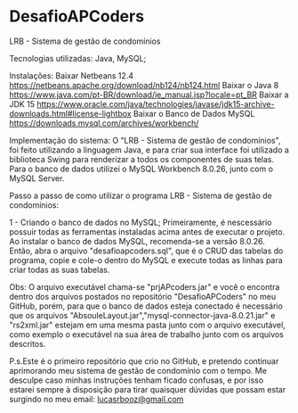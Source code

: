 # DesafioAPCoders
LRB - Sistema de gestão de condomínios

Tecnologias utilizadas:
Java, MySQL;

Instalações:
Baixar Netbeans 12.4 https://netbeans.apache.org/download/nb124/nb124.html
Baixar o Java 8 https://www.java.com/pt-BR/download/ie_manual.jsp?locale=pt_BR
Baixar a JDK 15 https://www.oracle.com/java/technologies/javase/jdk15-archive-downloads.html#license-lightbox
Baixar o Banco de Dados MySQL https://downloads.mysql.com/archives/workbench/

Implementação do sistema:
O "LRB - Sistema de gestão de condomínios", foi feito utilizando a linguagem Java, e para criar sua interface foi utilizado a biblioteca Swing para renderizar a todos os componentes de suas telas. Para o banco de dados utilizei o MySQL Workbench 8.0.26, junto com o MySQL Server.

Passo a passo de como utilizar o programa LRB - Sistema de gestão de condomínios:

1 - Criando o banco de dados no MySQL;
Primeiramente, é nescessário possuir todas as ferramentas instaladas acima antes de executar o projeto. Ao instalar o banco de dados MySQL, recomenda-se a versão 8.0.26. Então, abra o arquivo "desafioapcoders.sql", que é o CRUD das tabelas do programa, copie e cole-o dentro do MySQL e execute todas as linhas para criar todas as suas tabelas.

Obs: 
O arquivo executável chama-se "prjAPcoders.jar" e você o encontra dentro dos arquivos postados no repositório "DesafioAPCoders" no meu GitHub, porém, para que o banco de dados esteja conectado é necessário que os arquivos "AbsouleLayout.jar","mysql-connector-java-8.0.21.jar" e "rs2xml.jar" estejam em uma mesma pasta junto com o arquivo executável, como exemplo o executável na sua área de trabalho junto com os arquivos descritos.

P.s.Este é o primeiro repositório que crio no GitHub, e pretendo continuar aprimorando meu sistema de gestão de condomínio com o tempo. Me desculpe caso minhas instruções tenham ficado confusas, e por isso estarei sempre à disposição para tirar quaisquer dúvidas que possam estar surgindo no meu email: lucasrbooz@gmail.com
